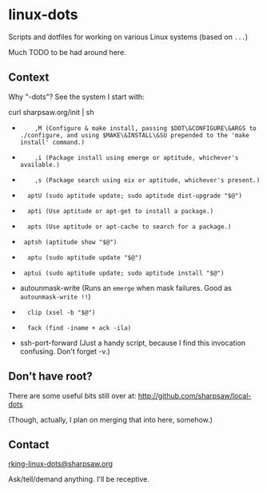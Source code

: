 linux-dots
==========

Scripts and dotfiles for working on various Linux systems (based on `...`)

Much TODO to be had around here.

Context
-------

Why "-dots"?  See the system I start with:

  curl sharpsaw.org/init | sh

<!--
Requires: https://github.com/sharpsaw/perl-dots (for its bin/bin-docs)
Update by having sharpsaw/perl-dots then yy@" on the next line:
jjV}k!bin-docs
-->
*         ,M (Configure & make install, passing $DOT\&CONFIGURE\&ARGS to ./configure, and using $MAKE\&INSTALL\&SU prepended to the 'make install' command.)
*         ,i (Package install using emerge or aptitude, whichever's available.)
*         ,s (Package search using eix or aptitude, whichever's present.)
*       aptU (sudo aptitude update; sudo aptitude dist-upgrade "$@")
*       apti (Use aptitude or apt-get to install a package.)
*       apts (Use aptitude or apt-cache to search for a package.)
*      aptsh (aptitude show "$@")
*       aptu (sudo aptitude update "$@")
*      aptui (sudo aptitude update; sudo aptitude install "$@")
* autounmask-write (Runs an `emerge` when mask failures. Good as `autounmask-write !!`)
*       clip (xsel -b "$@")
*       fack (find -iname + ack -ila)
* ssh-port-forward (Just a handy script, because I find this invocation confusing. Don't forget -v.)

Don't have root?
----------------

There are some useful bits still over at: http://github.com/sharpsaw/local-dots

(Though, actually, I plan on merging that into here, somehow.)

Contact
-------

rking-linux-dots@sharpsaw.org

Ask/tell/demand anything. I'll be receptive.
